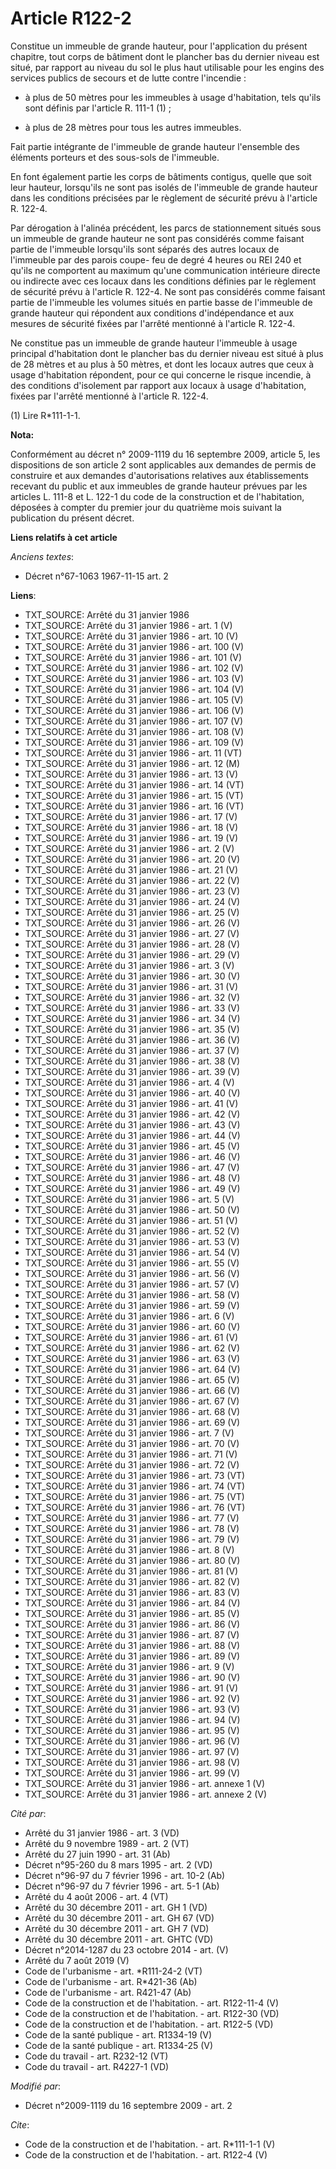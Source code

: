 # Article R122-2

Constitue un immeuble de grande hauteur, pour l'application du présent chapitre, tout corps de bâtiment dont le plancher bas
du dernier niveau est situé, par rapport au niveau du sol le plus haut utilisable pour les engins des services publics de
secours et de lutte contre l'incendie :

- à plus de 50 mètres pour les immeubles à usage d'habitation, tels qu'ils sont définis par l'article R. 111-1 (1) ;

- à plus de 28 mètres pour tous les autres immeubles. 

Fait partie intégrante de l'immeuble de grande hauteur l'ensemble des éléments porteurs et des sous-sols de l'immeuble. 

En font également partie les corps de bâtiments contigus, quelle que soit leur hauteur, lorsqu'ils ne sont pas isolés de
l'immeuble de grande hauteur dans les conditions précisées par le règlement de sécurité prévu à l'article R. 122-4. 

Par dérogation à l'alinéa précédent, les parcs de stationnement situés sous un immeuble de grande hauteur ne sont pas
considérés comme faisant partie de l'immeuble lorsqu'ils sont séparés des autres locaux de l'immeuble par des parois coupe-
feu de degré 4 heures ou REI 240 et qu'ils ne comportent au maximum qu'une communication intérieure directe ou indirecte avec
ces locaux dans les conditions définies par le règlement de sécurité prévu à l'article R. 122-4. Ne sont pas considérés comme
faisant partie de l'immeuble les volumes situés en partie basse de l'immeuble de grande hauteur qui répondent aux conditions
d'indépendance et aux mesures de sécurité fixées par l'arrêté mentionné à l'article R. 122-4. 

Ne constitue pas un immeuble de grande hauteur l'immeuble à usage principal d'habitation dont le plancher bas du dernier
niveau est situé à plus de 28 mètres et au plus à 50 mètres, et dont les locaux autres que ceux à usage d'habitation
répondent, pour ce qui concerne le risque incendie, à des conditions d'isolement par rapport aux locaux à usage d'habitation,
fixées par l'arrêté mentionné à l'article R. 122-4. 

(1) Lire R*111-1-1.

**Nota:**

Conformément au décret n° 2009-1119 du 16 septembre 2009, article 5, les dispositions de son article 2 sont applicables aux
demandes de permis de construire et aux demandes d'autorisations relatives aux établissements recevant du public et aux
immeubles de grande hauteur prévues par les articles L. 111-8 et L. 122-1 du code de la construction et de l'habitation,
déposées à compter du premier jour du quatrième mois suivant la publication du présent décret.

**Liens relatifs à cet article**

_Anciens textes_:

  - Décret n°67-1063 1967-11-15 art. 2

**Liens**:

  - TXT_SOURCE: Arrêté du 31 janvier 1986
  - TXT_SOURCE: Arrêté du 31 janvier 1986 - art. 1 (V)
  - TXT_SOURCE: Arrêté du 31 janvier 1986 - art. 10 (V)
  - TXT_SOURCE: Arrêté du 31 janvier 1986 - art. 100 (V)
  - TXT_SOURCE: Arrêté du 31 janvier 1986 - art. 101 (V)
  - TXT_SOURCE: Arrêté du 31 janvier 1986 - art. 102 (V)
  - TXT_SOURCE: Arrêté du 31 janvier 1986 - art. 103 (V)
  - TXT_SOURCE: Arrêté du 31 janvier 1986 - art. 104 (V)
  - TXT_SOURCE: Arrêté du 31 janvier 1986 - art. 105 (V)
  - TXT_SOURCE: Arrêté du 31 janvier 1986 - art. 106 (V)
  - TXT_SOURCE: Arrêté du 31 janvier 1986 - art. 107 (V)
  - TXT_SOURCE: Arrêté du 31 janvier 1986 - art. 108 (V)
  - TXT_SOURCE: Arrêté du 31 janvier 1986 - art. 109 (V)
  - TXT_SOURCE: Arrêté du 31 janvier 1986 - art. 11 (VT)
  - TXT_SOURCE: Arrêté du 31 janvier 1986 - art. 12 (M)
  - TXT_SOURCE: Arrêté du 31 janvier 1986 - art. 13 (V)
  - TXT_SOURCE: Arrêté du 31 janvier 1986 - art. 14 (VT)
  - TXT_SOURCE: Arrêté du 31 janvier 1986 - art. 15 (VT)
  - TXT_SOURCE: Arrêté du 31 janvier 1986 - art. 16 (VT)
  - TXT_SOURCE: Arrêté du 31 janvier 1986 - art. 17 (V)
  - TXT_SOURCE: Arrêté du 31 janvier 1986 - art. 18 (V)
  - TXT_SOURCE: Arrêté du 31 janvier 1986 - art. 19 (V)
  - TXT_SOURCE: Arrêté du 31 janvier 1986 - art. 2 (V)
  - TXT_SOURCE: Arrêté du 31 janvier 1986 - art. 20 (V)
  - TXT_SOURCE: Arrêté du 31 janvier 1986 - art. 21 (V)
  - TXT_SOURCE: Arrêté du 31 janvier 1986 - art. 22 (V)
  - TXT_SOURCE: Arrêté du 31 janvier 1986 - art. 23 (V)
  - TXT_SOURCE: Arrêté du 31 janvier 1986 - art. 24 (V)
  - TXT_SOURCE: Arrêté du 31 janvier 1986 - art. 25 (V)
  - TXT_SOURCE: Arrêté du 31 janvier 1986 - art. 26 (V)
  - TXT_SOURCE: Arrêté du 31 janvier 1986 - art. 27 (V)
  - TXT_SOURCE: Arrêté du 31 janvier 1986 - art. 28 (V)
  - TXT_SOURCE: Arrêté du 31 janvier 1986 - art. 29 (V)
  - TXT_SOURCE: Arrêté du 31 janvier 1986 - art. 3 (V)
  - TXT_SOURCE: Arrêté du 31 janvier 1986 - art. 30 (V)
  - TXT_SOURCE: Arrêté du 31 janvier 1986 - art. 31 (V)
  - TXT_SOURCE: Arrêté du 31 janvier 1986 - art. 32 (V)
  - TXT_SOURCE: Arrêté du 31 janvier 1986 - art. 33 (V)
  - TXT_SOURCE: Arrêté du 31 janvier 1986 - art. 34 (V)
  - TXT_SOURCE: Arrêté du 31 janvier 1986 - art. 35 (V)
  - TXT_SOURCE: Arrêté du 31 janvier 1986 - art. 36 (V)
  - TXT_SOURCE: Arrêté du 31 janvier 1986 - art. 37 (V)
  - TXT_SOURCE: Arrêté du 31 janvier 1986 - art. 38 (V)
  - TXT_SOURCE: Arrêté du 31 janvier 1986 - art. 39 (V)
  - TXT_SOURCE: Arrêté du 31 janvier 1986 - art. 4 (V)
  - TXT_SOURCE: Arrêté du 31 janvier 1986 - art. 40 (V)
  - TXT_SOURCE: Arrêté du 31 janvier 1986 - art. 41 (V)
  - TXT_SOURCE: Arrêté du 31 janvier 1986 - art. 42 (V)
  - TXT_SOURCE: Arrêté du 31 janvier 1986 - art. 43 (V)
  - TXT_SOURCE: Arrêté du 31 janvier 1986 - art. 44 (V)
  - TXT_SOURCE: Arrêté du 31 janvier 1986 - art. 45 (V)
  - TXT_SOURCE: Arrêté du 31 janvier 1986 - art. 46 (V)
  - TXT_SOURCE: Arrêté du 31 janvier 1986 - art. 47 (V)
  - TXT_SOURCE: Arrêté du 31 janvier 1986 - art. 48 (V)
  - TXT_SOURCE: Arrêté du 31 janvier 1986 - art. 49 (V)
  - TXT_SOURCE: Arrêté du 31 janvier 1986 - art. 5 (V)
  - TXT_SOURCE: Arrêté du 31 janvier 1986 - art. 50 (V)
  - TXT_SOURCE: Arrêté du 31 janvier 1986 - art. 51 (V)
  - TXT_SOURCE: Arrêté du 31 janvier 1986 - art. 52 (V)
  - TXT_SOURCE: Arrêté du 31 janvier 1986 - art. 53 (V)
  - TXT_SOURCE: Arrêté du 31 janvier 1986 - art. 54 (V)
  - TXT_SOURCE: Arrêté du 31 janvier 1986 - art. 55 (V)
  - TXT_SOURCE: Arrêté du 31 janvier 1986 - art. 56 (V)
  - TXT_SOURCE: Arrêté du 31 janvier 1986 - art. 57 (V)
  - TXT_SOURCE: Arrêté du 31 janvier 1986 - art. 58 (V)
  - TXT_SOURCE: Arrêté du 31 janvier 1986 - art. 59 (V)
  - TXT_SOURCE: Arrêté du 31 janvier 1986 - art. 6 (V)
  - TXT_SOURCE: Arrêté du 31 janvier 1986 - art. 60 (V)
  - TXT_SOURCE: Arrêté du 31 janvier 1986 - art. 61 (V)
  - TXT_SOURCE: Arrêté du 31 janvier 1986 - art. 62 (V)
  - TXT_SOURCE: Arrêté du 31 janvier 1986 - art. 63 (V)
  - TXT_SOURCE: Arrêté du 31 janvier 1986 - art. 64 (V)
  - TXT_SOURCE: Arrêté du 31 janvier 1986 - art. 65 (V)
  - TXT_SOURCE: Arrêté du 31 janvier 1986 - art. 66 (V)
  - TXT_SOURCE: Arrêté du 31 janvier 1986 - art. 67 (V)
  - TXT_SOURCE: Arrêté du 31 janvier 1986 - art. 68 (V)
  - TXT_SOURCE: Arrêté du 31 janvier 1986 - art. 69 (V)
  - TXT_SOURCE: Arrêté du 31 janvier 1986 - art. 7 (V)
  - TXT_SOURCE: Arrêté du 31 janvier 1986 - art. 70 (V)
  - TXT_SOURCE: Arrêté du 31 janvier 1986 - art. 71 (V)
  - TXT_SOURCE: Arrêté du 31 janvier 1986 - art. 72 (V)
  - TXT_SOURCE: Arrêté du 31 janvier 1986 - art. 73 (VT)
  - TXT_SOURCE: Arrêté du 31 janvier 1986 - art. 74 (VT)
  - TXT_SOURCE: Arrêté du 31 janvier 1986 - art. 75 (VT)
  - TXT_SOURCE: Arrêté du 31 janvier 1986 - art. 76 (VT)
  - TXT_SOURCE: Arrêté du 31 janvier 1986 - art. 77 (V)
  - TXT_SOURCE: Arrêté du 31 janvier 1986 - art. 78 (V)
  - TXT_SOURCE: Arrêté du 31 janvier 1986 - art. 79 (V)
  - TXT_SOURCE: Arrêté du 31 janvier 1986 - art. 8 (V)
  - TXT_SOURCE: Arrêté du 31 janvier 1986 - art. 80 (V)
  - TXT_SOURCE: Arrêté du 31 janvier 1986 - art. 81 (V)
  - TXT_SOURCE: Arrêté du 31 janvier 1986 - art. 82 (V)
  - TXT_SOURCE: Arrêté du 31 janvier 1986 - art. 83 (V)
  - TXT_SOURCE: Arrêté du 31 janvier 1986 - art. 84 (V)
  - TXT_SOURCE: Arrêté du 31 janvier 1986 - art. 85 (V)
  - TXT_SOURCE: Arrêté du 31 janvier 1986 - art. 86 (V)
  - TXT_SOURCE: Arrêté du 31 janvier 1986 - art. 87 (V)
  - TXT_SOURCE: Arrêté du 31 janvier 1986 - art. 88 (V)
  - TXT_SOURCE: Arrêté du 31 janvier 1986 - art. 89 (V)
  - TXT_SOURCE: Arrêté du 31 janvier 1986 - art. 9 (V)
  - TXT_SOURCE: Arrêté du 31 janvier 1986 - art. 90 (V)
  - TXT_SOURCE: Arrêté du 31 janvier 1986 - art. 91 (V)
  - TXT_SOURCE: Arrêté du 31 janvier 1986 - art. 92 (V)
  - TXT_SOURCE: Arrêté du 31 janvier 1986 - art. 93 (V)
  - TXT_SOURCE: Arrêté du 31 janvier 1986 - art. 94 (V)
  - TXT_SOURCE: Arrêté du 31 janvier 1986 - art. 95 (V)
  - TXT_SOURCE: Arrêté du 31 janvier 1986 - art. 96 (V)
  - TXT_SOURCE: Arrêté du 31 janvier 1986 - art. 97 (V)
  - TXT_SOURCE: Arrêté du 31 janvier 1986 - art. 98 (V)
  - TXT_SOURCE: Arrêté du 31 janvier 1986 - art. 99 (V)
  - TXT_SOURCE: Arrêté du 31 janvier 1986 - art. annexe 1 (V)
  - TXT_SOURCE: Arrêté du 31 janvier 1986 - art. annexe 2 (V)

_Cité par_:

  - Arrêté du 31 janvier 1986 - art. 3 (VD)
  - Arrêté du 9 novembre 1989 - art. 2 (VT)
  - Arrêté du 27 juin 1990 - art. 31 (Ab)
  - Décret n°95-260 du 8 mars 1995 - art. 2 (VD)
  - Décret n°96-97 du 7 février 1996 - art. 10-2 (Ab)
  - Décret n°96-97 du 7 février 1996 - art. 5-1 (Ab)
  - Arrêté du 4 août 2006 - art. 4 (VT)
  - Arrêté du 30 décembre 2011 - art. GH 1 (VD)
  - Arrêté du 30 décembre 2011 - art. GH 67 (VD)
  - Arrêté du 30 décembre 2011 - art. GH 7 (VD)
  - Arrêté du 30 décembre 2011 - art. GHTC (VD)
  - Décret n°2014-1287 du 23 octobre 2014 - art. (V)
  - Arrêté du 7 août 2019 (V)
  - Code de l'urbanisme - art. *R111-24-2 (VT)
  - Code de l'urbanisme - art. R*421-36 (Ab)
  - Code de l'urbanisme - art. R421-47 (Ab)
  - Code de la construction et de l'habitation. - art. R122-11-4 (V)
  - Code de la construction et de l'habitation. - art. R122-30 (VD)
  - Code de la construction et de l'habitation. - art. R122-5 (VD)
  - Code de la santé publique - art. R1334-19 (V)
  - Code de la santé publique - art. R1334-25 (V)
  - Code du travail - art. R232-12 (VT)
  - Code du travail - art. R4227-1 (VD)

_Modifié par_:

  - Décret n°2009-1119 du 16 septembre 2009 - art. 2

_Cite_:

  - Code de la construction et de l'habitation. - art. R*111-1-1 (V)
  - Code de la construction et de l'habitation. - art. R122-4 (V)
